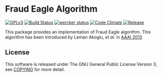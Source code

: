 # Fraud Eagle Algorithm
[![GPLv3](https://img.shields.io/badge/license-GPLv3-blue.svg)](https://www.gnu.org/copyleft/gpl.html)
[![Build Status](https://travis-ci.org/rgmining/fraud-eagle.svg?branch=master)](https://travis-ci.org/rgmining/fraud-eagle)
[![wercker status](https://app.wercker.com/status/fb1061f0043991bf7609a198a96acbaf/s/master "wercker status")](https://app.wercker.com/project/byKey/fb1061f0043991bf7609a198a96acbaf)
[![Code Climate](https://codeclimate.com/github/rgmining/fraud-eagle/badges/gpa.svg)](https://codeclimate.com/github/rgmining/fraud-eagle)
[![Release](https://img.shields.io/badge/release-0.9.0-brightgreen.svg)](https://github.com/rgmining/fraud-eagle/releases/tag/v0.9.0)

This package provides an implementation of Fraud Eagle algorithm.
This algorithm has been introduced by Leman Akoglu, *et al.* in
[AAAI 2013](https://www.aaai.org/ocs/index.php/ICWSM/ICWSM13/paper/viewFile/5981/6338)


## License
This software is released under The GNU General Public License Version 3,
see [COPYING](COPYING) for more detail.

